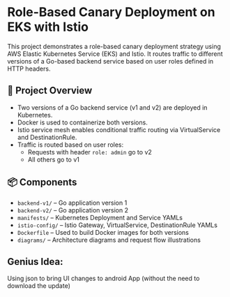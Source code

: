 # Role-Based Canary Deployment on EKS with Istio

This project demonstrates a role-based canary deployment strategy using AWS Elastic Kubernetes Service (EKS) and Istio. It routes traffic to different versions of a Go-based backend service based on user roles defined in HTTP headers.

## 🔧 Project Overview

- Two versions of a Go backend service (v1 and v2) are deployed in Kubernetes.
- Docker is used to containerize both versions.
- Istio service mesh enables conditional traffic routing via VirtualService and DestinationRule.
- Traffic is routed based on user roles:
  - Requests with header `role: admin` go to v2
  - All others go to v1

## 📦 Components

- `backend-v1/` – Go application version 1
- `backend-v2/` – Go application version 2
- `manifests/` – Kubernetes Deployment and Service YAMLs
- `istio-config/` – Istio Gateway, VirtualService, DestinationRule YAMLs
- `Dockerfile` – Used to build Docker images for both versions
- `diagrams/` – Architecture diagrams and request flow illustrations

## Genius Idea:
Using json to bring UI changes to android App (without the need to download the update)
